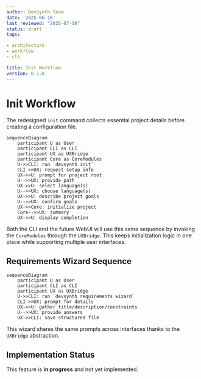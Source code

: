 ```yaml
---
author: DevSynth Team
date: '2025-06-16'
last_reviewed: "2025-07-10"
status: draft
tags:

- architecture
- workflow
- cli

title: Init Workflow
version: 0.1.0
---
```


# Init Workflow

The redesigned `init` command collects essential project details before creating a configuration file.

```mermaid
sequenceDiagram
    participant U as User
    participant CLI as CLI
    participant UX as UXBridge
    participant Core as CoreModules
    U->>CLI: run `devsynth init`
    CLI->>UX: request setup info
    UX->>U: prompt for project root
    U-->>UX: provide path
    UX->>U: select language(s)
    U-->>UX: choose language(s)
    UX->>U: describe project goals
    U-->>UX: confirm goals
    UX->>Core: initialize project
    Core-->>UX: summary
    UX->>U: display completion
```

Both the CLI and the future WebUI will use this same sequence by invoking the
`CoreModules` through the `UXBridge`. This keeps initialization logic in one
place while supporting multiple user interfaces.

## Requirements Wizard Sequence

```mermaid
sequenceDiagram
    participant U as User
    participant CLI as CLI
    participant UX as UXBridge
    U->>CLI: run `devsynth requirements wizard`
    CLI->>UX: prompt for details
    UX->>U: gather title/description/constraints
    U-->>UX: provide answers
    UX->>CLI: save structured file
```

This wizard shares the same prompts across interfaces thanks to the
`UXBridge` abstraction.
## Implementation Status

This feature is **in progress** and not yet implemented.
